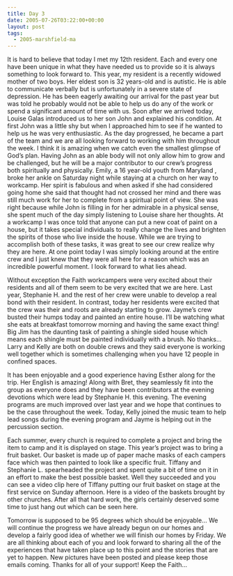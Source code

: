 ```yaml
---
title: Day 3
date: 2005-07-26T03:22:00+00:00
layout: post
tags:
  - 2005-marshfield-ma
---
```

It is hard to believe that today I met my 12th resident. Each and every one have been unique in what they have needed us to provide so it is always something to look forward to. This year, my resident is a recently widowed mother of two boys. Her eldest son is 32 years-old and is autistic. He is able to communicate verbally but is unfortunately in a severe state of depression. He has been eagerly awaiting our arrival for the past year but was told he probably would not be able to help us do any of the work or spend a significant amount of time with us. Soon after we arrived today, Louise Galas introduced us to her son John and explained his condition. At first John was a little shy but when I approached him to see if he wanted to help us he was very enthusiastic. As the day progressed, he became a part of the team and we are all looking forward to working with him throughout the week. I think it is amazing when we catch even the smallest glimpse of God&#8217;s plan. Having John as an able body will not only allow him to grow and be challenged, but he will be a major contributor to our crew&#8217;s progress both spiritually and physically. Emily, a 16 year-old youth from Maryland , broke her ankle on Saturday night while staying at a church on her way to workcamp. Her spirit is fabulous and when asked if she had considered going home she said that thought had not crossed her mind and there was still much work for her to complete from a spiritual point of view. She was right because while John is filling in for her admirable in a physical sense, she spent much of the day simply listening to Louise share her thoughts. At a workcamp I was once told that anyone can put a new coat of paint on a house, but it takes special individuals to really change the lives and brighten the spirits of those who live inside the house. While we are trying to accomplish both of these tasks, it was great to see our crew realize why they are here. At one point today I was simply looking around at the entire crew and I just knew that they were all here for a reason which was an incredible powerful moment. I look forward to what lies ahead.

Without exception the Faith workcampers were very excited about their residents and all of them seem to be very excited that we are here. Last year, Stephanie H. and the rest of her crew were unable to develop a real bond with their resident. In contrast, today her residents were excited that the crew was their and roots are already starting to grow. Jayme&#8217;s crew busted their humps today and painted an entire house. I&#8217;ll be watching what she eats at breakfast tomorrow morning and having the same exact thing! Big Jim has the daunting task of painting a shingle sided house which means each shingle must be painted individually with a brush. No thanks&#8230; Larry and Kelly are both on double crews and they said everyone is working well together which is sometimes challenging when you have 12 people in confined spaces.

It has been enjoyable and a good experience having Esther along for the trip. Her English is amazing! Along with Bret, they seamlessly fit into the group as everyone does and they have been contributors at the evening devotions which were lead by Stephanie H. this evening. The evening programs are much improved over last year and we hope that continues to be the case throughout the week. Today, Kelly joined the music team to help lead songs during the evening program and Jayme is helping out in the percussion section.

Each summer, every church is required to complete a project and bring the item to camp and it is displayed on stage. This year&#8217;s project was to bring a fruit basket. Our basket is made up of paper mache masks of each campers face which was then painted to look like a specific fruit. Tiffany and Stephanie L. spearheaded the project and spent quite a bit of time on it in an effort to make the best possible basket. Well they succeeded and you can see a video clip here of Tiffany putting our fruit basket on stage at the first service on Sunday afternoon. Here is a video of the baskets brought by other churches. After all that hard work, the girls certainly deserved some time to just hang out which can be seen here.

Tomorrow is supposed to be 95 degrees which should be enjoyable&#8230; We will continue the progress we have already begun on our homes and develop a fairly good idea of whether we will finish our homes by Friday. We are all thinking about each of you and look forward to sharing all the of the experiences that have taken place up to this point and the stories that are yet to happen. New pictures have been posted and please keep those emails coming. Thanks for all of your support! Keep the Faith&#8230;